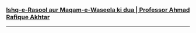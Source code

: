### [Ishq-e-Rasool aur Maqam-e-Waseela ki dua | Professor Ahmad Rafique Akhtar](https://www.youtube.com/watch?v=vyyWyl7M9m8)

***
